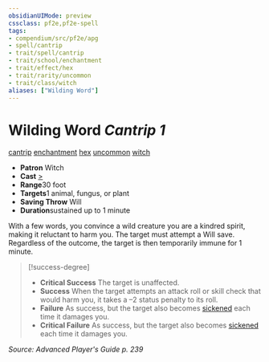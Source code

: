```yaml
---
obsidianUIMode: preview
cssclass: pf2e,pf2e-spell
tags:
- compendium/src/pf2e/apg
- spell/cantrip
- trait/spell/cantrip
- trait/school/enchantment
- trait/effect/hex
- trait/rarity/uncommon
- trait/class/witch
aliases: ["Wilding Word"]
---
```

# Wilding Word *Cantrip 1*   
[cantrip](cantrip.md)  [enchantment](enchantment.md)  [hex](hex-apg.md)  [uncommon](uncommon.md)  [witch](rules/traits/witch-apg.md)  

- **Patron** Witch
- **Cast** [>](chapter-9-playing-the-game.md#Actions "Single Action") 
- **Range**30 foot
- **Targets**1 animal, fungus, or plant
- **Saving Throw** Will
- **Duration**sustained up to 1 minute

With a few words, you convince a wild creature you are a kindred spirit, making it reluctant to harm you. The target must attempt a Will save. Regardless of the outcome, the target is then temporarily immune for 1 minute.

> [!success-degree] 
> - **Critical Success** The target is unaffected.
> - **Success** When the target attempts an attack roll or skill check that would harm you, it takes a –2 status penalty to its roll.
> - **Failure** As success, but the target also becomes [sickened](conditions.md#Sickened) each time it damages you.
> - **Critical Failure** As success, but the target also becomes [sickened](conditions.md#Sickened) each time it damages you.

*Source: Advanced Player's Guide p. 239*
